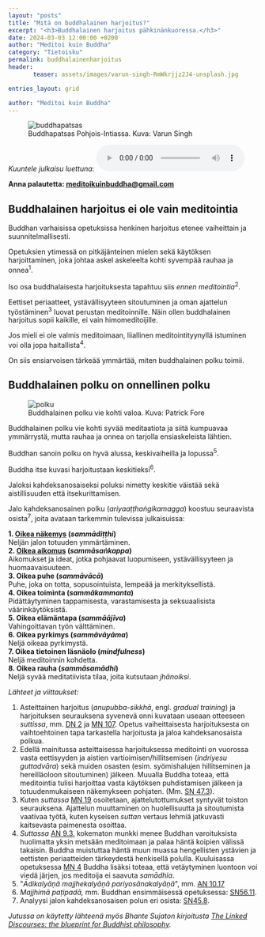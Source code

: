 ```yaml
---
layout: "posts"
title: "Mitä on buddhalainen harjoitus?"
excerpt: "<h3>Buddhalainen harjoitus pähkinänkuoressa.</h3>"
date: 2024-03-03 12:00:00 +0200
author: "Meditoi kuin Buddha"
category: "Tietoisku"
permalink: buddhalainenharjoitus
header: 
       teaser: assets/images/varun-singh-RmWkrjjz2J4-unsplash.jpg

entries_layout: grid

author: "Meditoi kuin Buddha"
---
```

<!-- Google tag (gtag.js) -->
<script async src="https://www.googletagmanager.com/gtag/js?id=G-JP7JRZBH2P"></script>
<script>
  window.dataLayer = window.dataLayer || [];
  function gtag(){dataLayer.push(arguments);}
  gtag('js', new Date());

  gtag('config', 'G-JP7JRZBH2P');
</script>
<figure>
<img src="assets/images/varun-singh-RmWkrjjz2J4-unsplash.jpg" alt="buddhapatsas">
<figcaption> Buddhapatsas Pohjois-Intiassa. Kuva: Varun Singh</figcaption>
</figure>

<i>Kuuntele julkaisu luettuna</i>:
<audio controls>
  <source src="assets/audio/2024-03-25/2024-03-03-final.mp3" type="audio/mp3">
</audio>

<b> Anna palautetta: meditoikuinbuddha@gmail.com</b>

<h2>Buddhalainen harjoitus ei ole vain meditointia</h2>

Buddhan varhaisissa opetuksissa henkinen harjoitus etenee vaiheittain ja suunnitelmallisesti. 

Opetuksien ytimessä on pitkäjänteinen mielen sekä käytöksen harjoittaminen, joka johtaa askel askeleelta kohti syvempää rauhaa ja onnea<sup>1</sup>.

Iso osa buddhalaisesta harjoituksesta tapahtuu siis <i>ennen meditointia</i><sup>2</sup>. 

Eettiset periaatteet, ystävällisyyteen sitoutuminen ja oman ajattelun työstäminen<sup>3</sup> luovat perustan meditoinnille. Näin ollen buddhalainen harjoitus sopii kaikille, ei vain himomeditoijille.

Jos mieli ei ole valmis meditoimaan, liiallinen meditointityynyllä istuminen voi olla jopa haitallista<sup>4</sup>. 

On siis ensiarvoisen tärkeää ymmärtää, miten buddhalainen polku toimii.

<h2>Buddhalainen polku on onnellinen polku</h2>

<figure>
<img src="assets/images/polku.jpg" alt="polku">
<figcaption> Buddhalainen polku vie kohti valoa. Kuva: Patrick Fore</figcaption>
</figure>

Buddhalainen polku vie kohti syvää meditaatiota ja siitä kumpuavaa ymmärrystä, mutta rauhaa ja onnea on tarjolla ensiaskeleista lähtien.

Buddhan sanoin polku on hyvä alussa, keskivaiheilla ja lopussa<sup>5</sup>.

Buddha itse kuvasi harjoitustaan keskitieksi<sup>6</sup>.

Jaloksi kahdeksanosaiseksi poluksi nimetty keskitie väistää sekä aistillisuuden että itsekurittamisen.

Jalo kahdeksanosainen polku (<i>ariyaaṭṭhaṅgikamagga</i>) koostuu seuraavista osista<sup>7</sup>, joita avataan tarkemmin tulevissa julkaisuissa:


<b>1. <a href="https://meditoikuinbuddha.fi/oikeanakemys">Oikea näkemys</a> (<i>sammādiṭṭhi</i>)</b><br>
Neljän jalon totuuden ymmärtäminen.<br>
<b>2. <a href="https://meditoikuinbuddha.fi/oikeaajattelu">Oikea aikomus</a> (<i>sammāsaṅkappa</i>)</b><br>
Aikomukset ja ideat, jotka pohjaavat luopumiseen, ystävällisyyteen ja huomaavaisuuteen.<br>
<b>3. Oikea puhe (<i>sammāvācā</i>)</b><br>
Puhe, joka on totta, sopusointuista, lempeää ja merkityksellistä.<br>
<b>4. Oikea toiminta (<i>sammākammanta</i>)</b><br>
Pidättäytyminen tappamisesta, varastamisesta ja seksuaalisista väärinkäytöksistä.<br>
<b>5. Oikea elämäntapa (<i>sammāājīva</i>)</b><br>
Vahingoittavan työn välttäminen.<br>
<b>6. Oikea pyrkimys (<i>sammāvāyāma</i>)</b><br>
Neljä oikeaa pyrkimystä.<br>
<b>7. Oikea tietoinen läsnäolo (<i>mindfulness</i>)</b><br>
Neljä meditoinnin kohdetta.<br>
<b>8. Oikea rauha (<i>sammāsamādhi</i>)</b><br>
Neljä syvää meditatiivista tilaa, joita kutsutaan <i>jhānoiksi</i>.<br>

<i>Lähteet ja viittaukset:</i>
1. Asteittainen harjoitus (<i>anupubba-sikkhā</i>, engl. <i>gradual training</i>) ja harjoituksen seurauksena syvenevä onni kuvataan useaan otteeseen <i>suttissa</i>, mm. <a href="https://suttacentral.net/dn2/en/sujato?lang=en">DN 2</a> ja <a href="https://suttacentral.net/mn107/en/sujato?lang=en">MN 107</a>. Opetus vaiheittaisesta harjoituksesta on vaihtoehtoinen tapa tarkastella harjoitusta ja jaloa kahdeksanosaista polkua.
2. Edellä mainitussa asteittaisessa harjoituksessa meditointi on vuorossa vasta eettisyyden ja aistien vartioimisen/hillitsemisen (<i>indriyesu guttadvāra</i>) sekä muiden osasten (esim. syömishalujen hillitseminen ja hereilläoloon sitoutuminen) jälkeen. Muualla Buddha toteaa, että meditointia tulisi harjoittaa vasta käytöksen puhdistamisen jälkeen ja totuudenmukaiseen näkemykseen pohjaten. (Mm. <a href="https://suttacentral.net/sn47.3/en/sujato">SN 47.3</a>).
3. Kuten <i>suttassa</i> <a href="https://suttacentral.net/mn20/en/sujato?lang=en">MN 19</a> osoitetaan, ajattelutottumukset syntyvät toiston seurauksena. Ajattelun muuttaminen on huolellisuutta ja sitoutumista vaativaa työtä, kuten kyseisen <i>suttan</i> vertaus lehmiä jatkuvasti kaitsevasta paimenesta osoittaa.
4. <i>Suttassa</i> <a href="https://suttacentral.net/an9.3/en/sujato">AN 9.3.</a> kokematon munkki menee Buddhan varoituksista huolimatta yksin metsään meditoimaan ja palaa häntä koipien välissä takaisin. Buddha muistuttaa häntä muun muassa hengellisten ystävien ja eettisten periaatteiden tärkeydestä henkisellä polulla. Kuuluisassa opetuksessa <a href="https://suttacentral.net/mn4/en/sujato">MN 4</a> Buddha lisäksi toteaa, että vetäytyminen luontoon voi viedä järjen, jos meditoija ei saavuta <i>samādhia</i>.
5. "<i>Ādikalyāṇā majjhekalyāṇā pariyosānakalyāṇā</i>", mm. <a href="https://suttacentral.net/an10.17/en/sujato?lang=en">AN 10.17</a>
7. <i>Majjhimā paṭipadā,</i> mm. Buddhan ensimmäisessä opetuksessa: <a href="https://suttacentral.net/sn56.11/en/sujato">SN56.11</a>.
8. Analyysi jalon kahdeksanosaisen polun eri osista: <a href="https://suttacentral.net/sn45.8/en/sujato">SN45.8</a>.
   
<i>Jutussa on käytetty lähteenä myös Bhante Sujaton kirjoitusta <a href="https://suttacentral.net/sn-guide-sujato?lang=en">The Linked Discourses: the blueprint for Buddhist philosophy</a>.</i>

